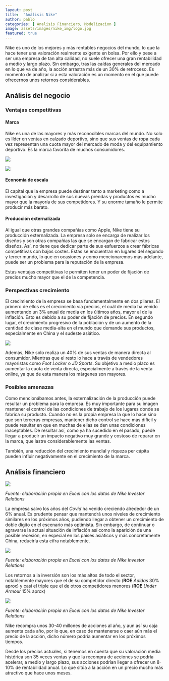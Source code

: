```yaml
---
layout: post
title:  "Análisis Nike"
author: pablo
categories: [ Analisis Financiero, Modelizacion ]
image: assets/images/nike_img/logo.jpg
featured: true
---
```


Nike es uno de los mejores y más rentables negocios del mundo, lo que la hace tener una valoración realmente exigente en bolsa. Por ello y pese a ser una empresa de tan alta calidad, no suele ofrecer una gran rentabilidad a medio y largo plazo. Sin embargo, tras las caídas generales del mercado en lo que va de año, la acción arrastra más de un 30% de retroceso. Es momento de analizar si a esta valoración es un momento en el que  puede ofrecernos unos retornos considerables.

## Análisis del negocio

### Ventajas competitivas

#### Marca

Nike es una de las mayores y más reconocibles marcas del mundo. No solo es líder en ventas en calzado deportivo,  sino que sus ventas de ropa cada vez representan una cuota mayor del mercado de moda y del equipamiento deportivo.  Es la marca favorita de muchos consumidores.

![](/assets/images/nike_img/salescap.jpg)

![](/assets/images/nike_img/favorite.jpeg)

#### Economía de escala

El capital que la empresa puede destinar tanto a marketing como a investigación y desarrollo de sus nuevas prendas y productos es mucho mayor que la mayoría de sus competidores. Y su enorme tamaño le permite  producir más barato.

#### Producción externalizada

Al igual que otras grandes compañías como Apple, Nike tiene su producción externalizada. La empresa solo se encarga de realizar los diseños y son otras compañías las que se encargan de fabricar estos diseños. Así, no tiene que dedicar parte de sus esfuerzos a  crear fábricas competitivas con bajos costes. Estas se encuentran en lugares del segundo y tercer mundo, lo que en ocasiones y como mencionaremos más adelante, puede ser un problema para la reputación de la empresa.

Estas ventajas competitivas le permiten tener un poder de fijación de precios mucho mayor que el de la competencia.

### Perspectivas crecimiento

El crecimiento de la empresa se basa fundamentalmente en dos pilares. El primero de ellos es el crecimiento vía precios, el cuál de media ha venido aumentando un 3% anual de media en los últimos años, mayor al de la inflación. Esto es debido a su poder de fijación de precios. En segundo lugar, el crecimiento progresivo de la población y de un aumento de la cantidad de clase media-alta en el mundo que demande sus productos, especialmente en China y el sudeste asiático.

![](/assets/images/nike_img/mclass.jpeg)

Además, Nike solo realiza un 40% de sus ventas de manera directa al consumidor. Mientras que el resto lo hace a través de vendedores mayoristas como *Foot Locker* o *JD Sports*. Su objetivo a medio plazo es aumentar la cuota de venta directa, especialmente a través de la venta online, ya que de esta manera los márgenes son mayores.

### Posibles amenazas

Como mencionábamos antes, la externalización de la producción puede resultar un problema para la empresa. Es muy importante para su imagen mantener el control de las condiciones de trabajo de los lugares donde se fabrica su producto. Cuando no es la propia empresa  la que lo hace sino que son terceras empresas, mantener dicho control se hace más difícil y puede resultar en que en muchas de ellas se den unas condiciones inaceptables. De resultar así, como ya ha sucedido en el pasado, puede llegar a producir un impacto negativo muy grande y costoso de reparar en la marca, que lastre considerablemente las ventas. 

También, una reducción del crecimiento mundial y riqueza per cápita pueden influir negativamente en el crecimiento de la marca. 

## Análisis financiero

![](/assets/images/nike_img/incomestaten.png)

*Fuente: elaboración propia en Excel con los datos de Nike Investor Relations*

La empresa salvo los años del *Covid* ha venido creciendo alrededor de un 6% anual. Es prudente pensar que mantendrá  unos niveles de crecimiento similares en los próximos años, pudiendo llegar a obtener un crecimiento de doble dígito en el escenario más optimista. Sin embargo, de continuar o agravarse la actual situación de inflación así como la aparición de una posible recesión, en especial en los países asiáticos y más concretamente China, reduciría esta cifra notablemente.

![](/assets/images/nike_img/cashflown.png)

*Fuente: elaboración propia en Excel con los datos de Nike Investor Relations*

Los retornos a la inversión son los más altos de todo el sector, notablemente mayores que el de su competidor directo (**ROE** *Adidas* 30% aprox) y casi el triple que el de otros competidores menores (**ROE** *Under Armour* 15% aprox)

![](/assets/images/nike_img/returnsn.png)

*Fuente: elaboración propia en Excel con los datos de Nike Investor Relations*

Nike recompra unos 30-40 millones de acciones al año, y aun así su caja aumenta cada año, por lo que, en caso de mantenerse o caer aún más el precio de la acción, dicho número podría aumentar en los próximos tiempos.

Desde los precios actuales, si tenemos en cuenta que su valoración media histórica son 35 veces ventas y que la recompra de acciones se podría acelerar, a medio y largo plazo, sus acciones podrían llegar a ofrecer un 8-10% de rentabilidad anual. Lo que sitúa a la acción en un precio mucho más atractivo que hace unos meses.
